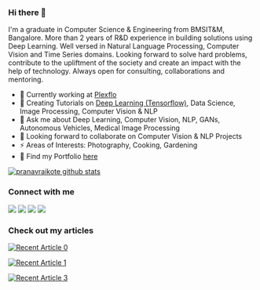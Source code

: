 ### Hi there 👋

<!---
[![Medium](https://github.com/pranavraikote/pranavraikote/blob/master/medium.svg)](https://medium.com/@pranavraikote)
<br>
![visitors](https://komarev.com/ghpvc/?username=pranavraikote)
-->

I'm a graduate in Computer Science & Engineering from BMSIT&M, Bangalore. More than 2 years of R&D experience in building solutions using Deep Learning. Well versed in Natural Language Processing, Computer Vision and Time Series domains. Looking forward to solve hard problems, contribute to the upliftment of the society and create an impact with the help of technology. Always open for consulting, collaborations and mentoring.

- 🔭 Currently working at [Plexflo](https://www.plexflo.com/)
- 🌱 Creating Tutorials on [Deep Learning (Tensorflow)](https://github.com/pranavraikote/Tensorflow-Tutorials), Data Science, Image Processing, Computer Vision & NLP
- 💬 Ask me about Deep Learning, Computer Vision, NLP, GANs, Autonomous Vehicles, Medical Image Processing
- 👯 Looking forward to collaborate on Computer Vision & NLP Projects
- ⚡ Areas of Interests: Photography, Cooking, Gardening
- :necktie: Find my Portfolio [here](http://pranavraikote.com)

[![pranavraikote github stats](https://github-readme-stats.vercel.app/api?username=pranavraikote&show_icons=true&theme=default&count_private=true&theme=transparent)](https://github.com/anuraghazra/github-readme-stats)

### Connect with me 
<a href="https://www.linkedin.com/in/pranavraikote/" target="_blank"><img src="https://img.icons8.com/color/48/000000/linkedin.png"/></a>
<a href="https://pranavraikote.medium.com/" target="_blank"><img src="https://img.icons8.com/fluency-systems-filled/48/000000/medium-logo.png"/></a>
<a href="https://medium.com/@pranavraikote/feed"><img src="https://img.icons8.com/color/48/000000/rss.png"/></a>
<a href="https://twitter.com/pranavraikote" target="_blank"><img src="https://img.icons8.com/color/48/000000/twitter--v1.png"/></a>

### Check out my articles
<a target="_blank" href="https://github-readme-medium-recent-article.vercel.app/medium/@pranavraikote/0"><img src="https://github-readme-medium-recent-article.vercel.app/medium/@pranavraikote/0" alt="Recent Article 0">
  
<a target="_blank" href="https://github-readme-medium-recent-article.vercel.app/medium/@pranavraikote/1"><img src="https://github-readme-medium-recent-article.vercel.app/medium/@pranavraikote/1" alt="Recent Article 1">

<a target="_blank" href="https://github-readme-medium-recent-article.vercel.app/medium/@pranavraikote/3"><img src="https://github-readme-medium-recent-article.vercel.app/medium/@pranavraikote/3" alt="Recent Article 3">   
